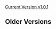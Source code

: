 [Current Version v1.0.1](https://unstoppabledomains.github.io/-unstoppabledomains-resolution//v1.0.1/)

## Older Versions

